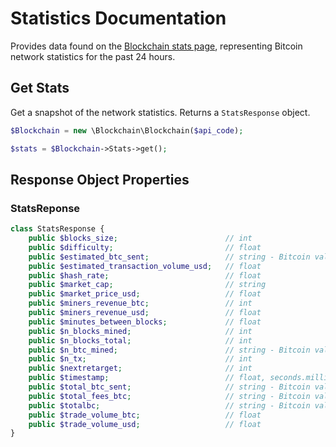 Statistics Documentation
========================

Provides data found on the [Blockchain stats page](https://blockchain.info/stats), representing Bitcoin network statistics for the past 24 hours.

Get Stats
---------
Get a snapshot of the network statistics. Returns a `StatsResponse` object.

```php
$Blockchain = new \Blockchain\Blockchain($api_code);

$stats = $Blockchain->Stats->get();
```

Response Object Properties
--------------------------

### StatsReponse

```php
class StatsResponse {
    public $blocks_size;                        // int
    public $difficulty;                         // float
    public $estimated_btc_sent;                 // string - Bitcoin value
    public $estimated_transaction_volume_usd;   // float
    public $hash_rate;                          // float
    public $market_cap;                         // string
    public $market_price_usd;                   // float
    public $miners_revenue_btc;                 // int
    public $miners_revenue_usd;                 // float
    public $minutes_between_blocks;             // float
    public $n_blocks_mined;                     // int
    public $n_blocks_total;                     // int
    public $n_btc_mined;                        // string - Bitcoin value
    public $n_tx;                               // int
    public $nextretarget;                       // int
    public $timestamp;                          // float, seconds.milliseconds
    public $total_btc_sent;                     // string - Bitcoin value
    public $total_fees_btc;                     // string - Bitcoin value
    public $totalbc;                            // string - Bitcoin value
    public $trade_volume_btc;                   // float
    public $trade_volume_usd;                   // float
}
```